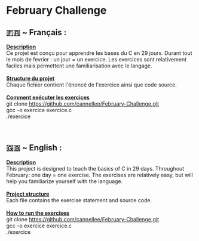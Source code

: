 # February Challenge
## 🇫🇷 ~ Français :<br>
**<u>Description<br></u>**
Ce projet est conçu pour apprendre les bases du C en 29 jours. Durant tout le mois de fevrier : un jour = un exercice. Les exercices sont relativement faciles mais permettent une familiarisation avec le langage.<br>
<br>
**<u>Structure du projet<br></u>**
Chaque fichier contient l'énoncé de l'exercice ainsi que code source.<br>
<br>
**<u>Comment exécuter les exercices<br></u>**
  git clone https://github.com/cannellee/February-Challenge.git<br>
  gcc -o exercice exercice.c<br>
  ./exercice<br>
<br>
<br>
## 🇬🇧 ~ English :<br>
**<u>Description<br></u>**
This project is designed to teach the basics of C in 29 days. Throughout February: one day = one exercise. The exercises are relatively easy, but will help you familiarize yourself with the language.<br>
<br>
**<u>Project structure<br></u>**
Each file contains the exercise statement and source code.<br>
<br>
**<u>How to run the exercises<br></u>**
  git clone https://github.com/cannellee/February-Challenge.git<br>
  gcc -o exercice exercice.c<br>
  ./exercice
